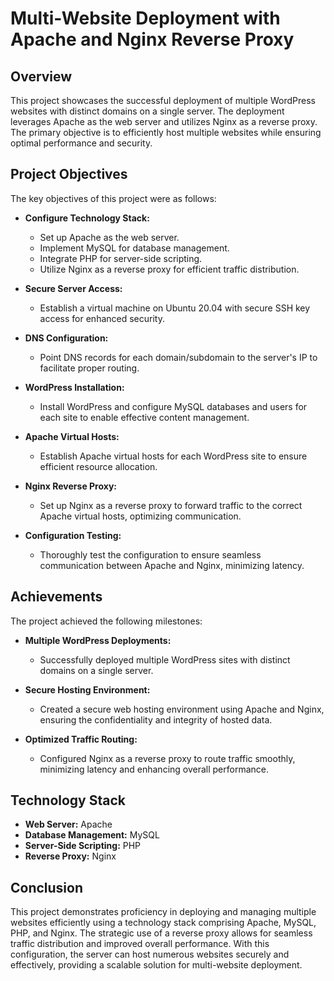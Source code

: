 # Multi-Website Deployment with Apache and Nginx Reverse Proxy

## Overview

This project showcases the successful deployment of multiple WordPress websites with distinct domains on a single server. The deployment leverages Apache as the web server and utilizes Nginx as a reverse proxy. The primary objective is to efficiently host multiple websites while ensuring optimal performance and security.

## Project Objectives

The key objectives of this project were as follows:

- **Configure Technology Stack:**
  - Set up Apache as the web server.
  - Implement MySQL for database management.
  - Integrate PHP for server-side scripting.
  - Utilize Nginx as a reverse proxy for efficient traffic distribution.

- **Secure Server Access:**
  - Establish a virtual machine on Ubuntu 20.04 with secure SSH key access for enhanced security.

- **DNS Configuration:**
  - Point DNS records for each domain/subdomain to the server's IP to facilitate proper routing.

- **WordPress Installation:**
  - Install WordPress and configure MySQL databases and users for each site to enable effective content management.

- **Apache Virtual Hosts:**
  - Establish Apache virtual hosts for each WordPress site to ensure efficient resource allocation.

- **Nginx Reverse Proxy:**
  - Set up Nginx as a reverse proxy to forward traffic to the correct Apache virtual hosts, optimizing communication.

- **Configuration Testing:**
  - Thoroughly test the configuration to ensure seamless communication between Apache and Nginx, minimizing latency.

## Achievements

The project achieved the following milestones:

- **Multiple WordPress Deployments:**
  - Successfully deployed multiple WordPress sites with distinct domains on a single server.

- **Secure Hosting Environment:**
  - Created a secure web hosting environment using Apache and Nginx, ensuring the confidentiality and integrity of hosted data.

- **Optimized Traffic Routing:**
  - Configured Nginx as a reverse proxy to route traffic smoothly, minimizing latency and enhancing overall performance.

## Technology Stack

- **Web Server:** Apache
- **Database Management:** MySQL
- **Server-Side Scripting:** PHP
- **Reverse Proxy:** Nginx

## Conclusion

This project demonstrates proficiency in deploying and managing multiple websites efficiently using a technology stack comprising Apache, MySQL, PHP, and Nginx. The strategic use of a reverse proxy allows for seamless traffic distribution and improved overall performance. With this configuration, the server can host numerous websites securely and effectively, providing a scalable solution for multi-website deployment.

